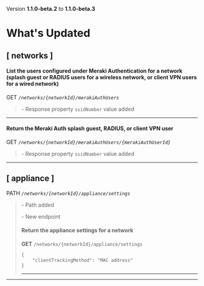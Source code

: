 Version **1.1.0-beta.2** _to_ **1.1.0-beta.3**

What's Updated
==============

\[ networks \]
--------------

#### List the users configured under Meraki Authentication for a network (splash guest or RADIUS users for a wireless network, or client VPN users for a wired network)

GET _`/networks/{networkId}/merakiAuthUsers`_

> \- Response property `ssidNumber` value added

* * *

#### Return the Meraki Auth splash guest, RADIUS, or client VPN user

GET _`/networks/{networkId}/merakiAuthUsers/{merakiAuthUserId}`_

> \- Response property `ssidNumber` value added

* * *

\[ appliance \]
---------------

PATH _`/networks/{networkId}/appliance/settings`_

> \- Path added  
>   
> \- New endpoint
> 
> #### Return the appliance settings for a network
> 
> **GET** `/networks/{networkId}/appliance/settings`  
> 
>     {
>         "clientTrackingMethod": "MAC address"
>     }
> 
> * * *

* * *